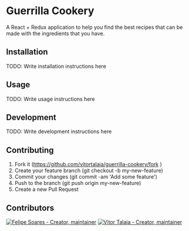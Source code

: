 # Guerrilla Cookery

A React + Redux application to help you find the best recipes that can be made
with the ingredients that you have.

## Installation

TODO: Write installation instructions here

## Usage

TODO: Write usage instructions here

## Development

TODO: Write development instructions here

## Contributing

1. Fork it (https://github.com/vitortalaia/guerrilla-cookery/fork )
2. Create your feature branch (git checkout -b my-new-feature)
3. Commit your changes (git commit -am 'Add some feature')
4. Push to the branch (git push origin my-new-feature)
5. Create a new Pull Request

## Contributors

[![Felipe Soares - Creator, maintainer](https://avatars3.githubusercontent.com/u/17216397?v=3&s=100)](http://github.com/felipesoares6)
[![Vitor Talaia - Creator, maintainer](https://avatars3.githubusercontent.com/u/5838414?v=3&s=100)](http://github.com/vitortalaia)
